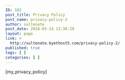 ```yaml
---
ID: 102
post_title: Privacy Policy
post_name: privacy-policy-2
author: sultenate
post_date: 2018-03-14 13:30:29
layout: page
link: >
  http://sultenate.byethost5.com/privacy-policy-2/
published: true
tags: [ ]
categories: [ ]
---
```

[my_privacy_policy]